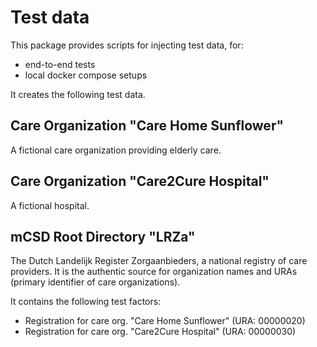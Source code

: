# Test data

This package provides scripts for injecting test data, for:

- end-to-end tests
- local docker compose setups

It creates the following test data.

## Care Organization "Care Home Sunflower"
A fictional care organization providing elderly care.

## Care Organization "Care2Cure Hospital"
A fictional hospital.

## mCSD Root Directory "LRZa"
The Dutch Landelijk Register Zorgaanbieders, a national registry of care providers. It is the authentic source for organization names and URAs (primary identifier of care organizations).

It contains the following test factors:

- Registration for care org. "Care Home Sunflower" (URA: 00000020)
- Registration for care org. "Care2Cure Hospital" (URA: 00000030)